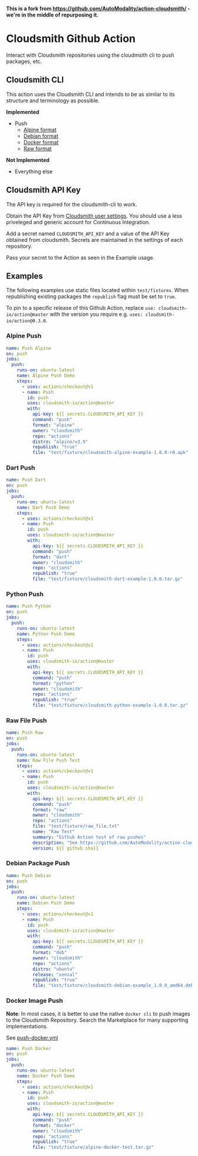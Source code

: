 **This is a fork from https://github.com/AutoModality/action-cloudsmith/ - we're in the middle of repurposing it.**

# Cloudsmith Github Action

Interact with Cloudsmith repositories using the cloudmsith cli
to push packages, etc.

## Cloudsmith CLI

This action uses the Cloudsmith CLI and intends to be as similar
to its structure and terminology as possible.

**Implemented**

- Push
  - [Alpine format](https://cloudsmith.com/alpine-repository/)
  - [Debian format](https://cloudsmith.com/debian-repository/)
  - [Docker format](https://cloudsmith.com/docker-registry/)
  - [Raw format](https://cloudsmith.com/raw-repository/)

**Not Implemented**

- Everything else

## Cloudsmith API Key

The API key is required for the cloudsmith-cli to work.

Obtain the API Key from [Cloudsmith user settings](https://cloudsmith.io/user/settings/api/). You should use a less priveleged and generic account for Continuous Integration.

Add a secret named `CLOUDSMITH_API_KEY` and a value of the API Key obtained from cloudsmith. Secrets are maintained in the settings of each repository.

Pass your secret to the Action as seen in the Example usage.

## Examples

The following examples use static files located within `test/fixtures`. When republishing existing packages the `republish` flag must be set to `true`.

To pin to a specific release of this Github Action, replace `use: cloudsmith-io/action@master` with the version you require e.g. `uses: cloudsmith-io/action@0.3.0`.

### Alpine Push

```yaml
name: Push Alpine
on: push
jobs:
  push:
    runs-on: ubuntu-latest
    name: Alpine Push Demo
    steps:
      - uses: actions/checkout@v1
      - name: Push
        id: push
        uses: cloudsmith-io/action@master
        with:
          api-key: ${{ secrets.CLOUDSMITH_API_KEY }}
          command: "push"
          format: "alpine"
          owner: "cloudsmith"
          repo: "actions"
          distro: "alpine/v3.9"
          republish: "true"
          file: "test/fixture/cloudsmith-alpine-example-1.0.0-r0.apk"
```

### Dart Push

```yaml
name: Push Dart
on: push
jobs:
  push:
    runs-on: ubuntu-latest
    name: Dart Push Demo
    steps:
      - uses: actions/checkout@v1
      - name: Push
        id: push
        uses: cloudsmith-io/action@master
        with:
          api-key: ${{ secrets.CLOUDSMITH_API_KEY }}
          command: "push"
          format: "dart"
          owner: "cloudsmith"
          repo: "actions"
          republish: "true"
          file: "test/fixture/cloudsmith-dart-example-1.0.0.tar.gz"
```

### Python Push

```yaml
name: Push Python
on: push
jobs:
  push:
    runs-on: ubuntu-latest
    name: Python Push Demo
    steps:
      - uses: actions/checkout@v1
      - name: Push
        id: push
        uses: cloudsmith-io/action@master
        with:
          api-key: ${{ secrets.CLOUDSMITH_API_KEY }}
          command: "push"
          format: "python"
          owner: "cloudsmith"
          repo: "actions"
          republish: "true"
          file: "test/fixture/cloudsmith-python-example-1.0.0.tar.gz"
```

### Raw File Push

```yaml
name: Push Raw
on: push
jobs:
  push:
    runs-on: ubuntu-latest
    name: Raw File Push Test
    steps:
      - uses: actions/checkout@v1
      - name: Push
        id: push
        uses: cloudsmith-io/action@master
        with:
          api-key: ${{ secrets.CLOUDSMITH_API_KEY }}
          command: "push"
          format: "raw"
          owner: "cloudsmith"
          repo: "actions"
          file: "test/fixture/raw_file.txt"
          name: "Raw Test"
          summary: "Github Action test of raw pushes"
          description: "See https://github.com/AutoModality/action-cloudsmith/actions"
          version: ${{ github.sha}}
```

### Debian Package Push

```yaml
name: Push Debian
on: push
jobs:
  push:
    runs-on: ubuntu-latest
    name: Debian Push Demo
    steps:
      - uses: actions/checkout@v1
      - name: Push
        id: push
        uses: cloudsmith-io/action@master
        with:
          api-key: ${{ secrets.CLOUDSMITH_API_KEY }}
          command: "push"
          format: "deb"
          owner: "cloudsmith"
          repo: "actions"
          distro: "ubuntu"
          release: "xenial"
          republish: "true"
          file: "test/fixture/cloudsmith-debian-example_1.0.0_amd64.deb"
```

### Docker Image Push

**Note**: In most cases, it is better to use the native `docker cli` to push images to the Cloudsmith Repository. Search the Marketplace for many supporting implementations.

See [push-docker.yml](.github/workflows/push-docker.yml)

```yaml
name: Push Docker
on: push
jobs:
  push:
    runs-on: ubuntu-latest
    name: Docker Push Demo
    steps:
      - uses: actions/checkout@v1
      - name: Push
        id: push
        uses: cloudsmith-io/action@master
        with:
          api-key: ${{ secrets.CLOUDSMITH_API_KEY }}
          command: "push"
          format: "docker"
          owner: "cloudsmith"
          repo: "actions"
          republish: "true"
          file: "test/fixture/alpine-docker-test.tar.gz"
```
